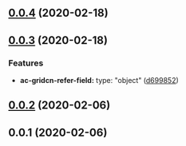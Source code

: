 <a name="0.0.4"></a>
## [0.0.4](https://github.com/tinper-bee/ac-gridcn-refer-field/compare/v0.0.3...v0.0.4) (2020-02-18)



<a name="0.0.3"></a>
## [0.0.3](https://github.com/tinper-bee/ac-gridcn-refer-field/compare/v0.0.2...v0.0.3) (2020-02-18)


### Features

* **ac-gridcn-refer-field:** type: "object" ([d699852](https://github.com/tinper-bee/ac-gridcn-refer-field/commit/d699852))



<a name="0.0.2"></a>
## [0.0.2](https://github.com/tinper-bee/ac-gridcn-refer-field/compare/v0.0.1...v0.0.2) (2020-02-06)



<a name="0.0.1"></a>
## 0.0.1 (2020-02-06)




